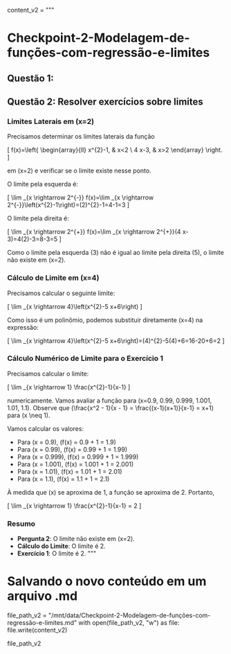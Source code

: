 content_v2 = """
# Checkpoint-2-Modelagem-de-funções-com-regressão-e-limites

## Questão 1:

## Questão 2: Resolver exercícios sobre limites

### Limites Laterais em \(x=2\)

Precisamos determinar os limites laterais da função

\[
f(x)=\left\{
\begin{array}{ll}
x^{2}-1, & x<2 \\
4 x-3, & x>2
\end{array}
\right.
\]

em \(x=2\) e verificar se o limite existe nesse ponto.

O limite pela esquerda é:

\[
\lim _{x \rightarrow 2^{-}} f(x)=\lim _{x \rightarrow 2^{-}}\left(x^{2}-1\right)=(2)^{2}-1=4-1=3
\]

O limite pela direita é:

\[
\lim _{x \rightarrow 2^{+}} f(x)=\lim _{x \rightarrow 2^{+}}(4 x-3)=4(2)-3=8-3=5
\]

Como o limite pela esquerda (3) não é igual ao limite pela direita (5), o limite não existe em \(x=2\).

### Cálculo de Limite em \(x=4\)

Precisamos calcular o seguinte limite:

\[
\lim _{x \rightarrow 4}\left(x^{2}-5 x+6\right)
\]

Como isso é um polinômio, podemos substituir diretamente \(x=4\) na expressão:

\[
\lim _{x \rightarrow 4}\left(x^{2}-5 x+6\right)=(4)^{2}-5(4)+6=16-20+6=2
\]

### Cálculo Numérico de Limite para o Exercício 1

Precisamos calcular o limite:

\[
\lim _{x \rightarrow 1} \frac{x^{2}-1}{x-1}
\]

numericamente. Vamos avaliar a função para \(x=0.9, 0.99, 0.999, 1.001, 1.01, 1.1\).
Observe que \(\frac{x^2 - 1}{x - 1} = \frac{(x-1)(x+1)}{x-1} = x+1\) para \(x \neq 1\).

Vamos calcular os valores:
- Para \(x = 0.9\), \(f(x) = 0.9 + 1 = 1.9\)
- Para \(x = 0.99\), \(f(x) = 0.99 + 1 = 1.99\)
- Para \(x = 0.999\), \(f(x) = 0.999 + 1 = 1.999\)
- Para \(x = 1.001\), \(f(x) = 1.001 + 1 = 2.001\)
- Para \(x = 1.01\), \(f(x) = 1.01 + 1 = 2.01\)
- Para \(x = 1.1\), \(f(x) = 1.1 + 1 = 2.1\)

À medida que \(x\) se aproxima de 1, a função se aproxima de 2. Portanto,

\[
\lim _{x \rightarrow 1} \frac{x^{2}-1}{x-1} = 2
\]

### Resumo

- **Pergunta 2**: O limite não existe em \(x=2\).
- **Cálculo do Limite**: O limite é 2.
- **Exercício 1**: O limite é 2.
"""

# Salvando o novo conteúdo em um arquivo .md
file_path_v2 = "/mnt/data/Checkpoint-2-Modelagem-de-funções-com-regressão-e-limites.md"
with open(file_path_v2, "w") as file:
    file.write(content_v2)

file_path_v2

